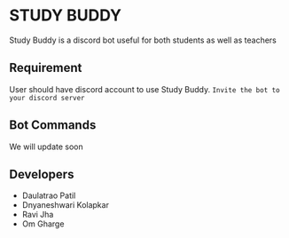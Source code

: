 # STUDY BUDDY

Study Buddy is a discord bot useful for both students as well as teachers

## Requirement 

User should have discord account to use Study Buddy.
`Invite the bot to your discord server`


## Bot Commands

We will update soon


## Developers 
- Daulatrao Patil
- Dnyaneshwari Kolapkar
- Ravi Jha
- Om Gharge
